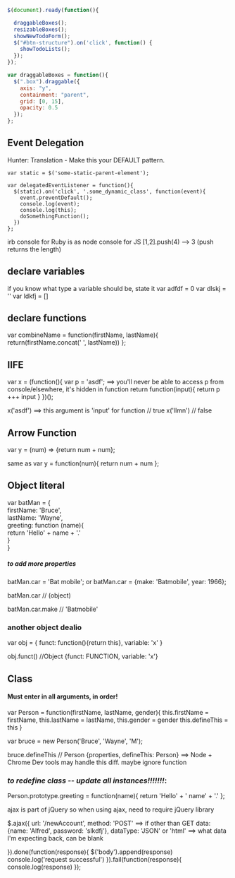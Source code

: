 

```` javascript
$(document).ready(function(){

  draggableBoxes();
  resizableBoxes();
  showNewTodoForm();
  $("#btn-structure").on('click', function() {
    showTodoLists();
  });
});

var draggableBoxes = function(){
  $(".box").draggable({
    axis: "y",
    containment: "parent",
    grid: [0, 15],
    opacity: 0.5
  });
};
````
## Event Delegation
Hunter: Translation - Make this your DEFAULT pattern.
````
var static = $('some-static-parent-element');

var delegatedEventListener = function(){
  $(static).on('click', '.some_dynamic_class', function(event){
    event.preventDefault();
    console.log(event);
    console.log(this);
    doSomethingFunction();
  })
};
````
irb console for Ruby is as node console for JS
[1,2].push(4)
--> 3 (push returns the length)

## declare variables
if you know what type a variable should be, state it
  var adfdf = 0
  var dlskj = ''
  var ldkfj = []

## declare functions
var combineName = function(firstName, lastName){
  return(firstName.concat(' ', lastName))
};

## IIFE
var x = (function(){
  var p = 'asdf';          ==> you'll never be able to access p from console/elsewhere, it's hidden in function
  return function(input){
  return p +++ input
  }
})();

x('asdf')  ==> this argument is 'input' for function
// true
x('llmn')
// false

## Arrow Function
var y = (num) => {return num + num};

same as var y = function(num){
  return num + num
};

## Object literal
var batMan = {  
  firstName: 'Bruce',  
  lastName: 'Wayne',  
  greeting: function (name){  
  return 'Hello' + name + '.'  
  }  
}  
##### to add more properties
batMan.car = 'Bat mobile';
  or
batMan.car = {make: 'Batmobile', year: 1966};

batMan.car
// (object)

batMan.car.make
// 'Batmobile'


### another object dealio
var obj = {
  funct: function(){return this},
  variable: 'x'
}

obj.funct()
//Object {funct: FUNCTION, variable: 'x'}


## Class
#### Must enter in all arguments, in order!

var Person = function(firstName, lastName, gender){
  this.firstName = firstName,
  this.lastName = lastName,
  this.gender = gender
  this.defineThis = this
}

var bruce = new Person('Bruce', 'Wayne', 'M');

bruce.defineThis
// Person {properties, defineThis: Person} ==> Node + Chrome Dev tools may handle this diff. maybe ignore function

### *to redefine class -- update all instances!!!!!!!*:

Person.prototype.greeting = function(name){
  return 'Hello' + ' name' + '.'
};

ajax is part of jQuery
so when using ajax, need to require jQuery library

$.ajax({
  url: '/newAccount',
  method: 'POST'                  ==> if other than GET
  data: {name: 'Alfred', password: 'slkdfj'},
  dataType: 'JSON'  or 'html'     ==> what data I'm expecting back, can be blank
<!-- }).done( this is what happens after call made ) -->
}).done(function(response){
  $('body').append(response)
  console.log('request successful')
}).fail(function(response){
  console.log(response)
});

















